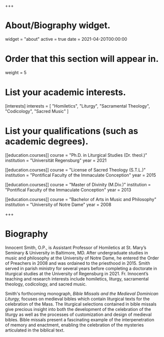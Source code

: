 +++
# About/Biography widget.
widget = "about"
active = true
date = 2021-04-20T00:00:00

# Order that this section will appear in.
weight = 5

# List your academic interests.
[interests]
  interests = [
    "Homiletics",
    "Liturgy",
    "Sacramental Theology",
    "Codicology",
    "Sacred Music"
  ]


# List your qualifications (such as academic degrees).
[[education.courses]]
  course = "Ph.D. in Liturgical Studies (Dr. theol.)"
  institution = "Universität Regensburg"
  year = 2021 

[[education.courses]]
  course = "License of Sacred Theology (S.T.L.)"
  institution = "Pontifical Faculty of the Immaculate Conception"
  year = 2015

[[education.courses]]
  course = "Master of Divinity (M.Div.)"
  institution = "Pontifical Faculty of the Immaculate Conception"
  year = 2013

[[education.courses]]
  course = "Bachelor of Arts in Music and Philosophy"
  institution = "University of Notre Dame"
  year = 2008
 
+++

# Biography

Innocent Smith, O.P., is Assistant Professor of Homiletics at St. Mary’s Seminary & University in Baltimore, MD. After undergraduate studies in music and philosophy at the University of Notre Dame, he entered the Order of Preachers in 2008 and was ordained to the priesthood in 2015. Smith served in parish ministry for several years before completing a doctorate in liturgical studies at the University of Regensburg in 2021. Fr. Innocent’s teaching and research interests include homiletics, liturgy, sacramental theology, codicology, and sacred music.

Smith's forthcoming monograph, *Bible Missals and the Medieval Dominican Liturgy,* focuses on medieval bibles which contain liturgical texts for the celebration of the Mass. The liturgical selections contained in bible missals give precious insight into both the development of the celebration of the liturgy as well as the processes of customization and design of medieval bibles. Bible missals present a fascinating example of the interpenetration of memory and enactment, enabling the celebration of the mysteries articulated in the biblical text.
